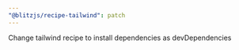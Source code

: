 ```yaml
---
"@blitzjs/recipe-tailwind": patch
---
```


Change tailwind recipe to install dependencies as devDependencies
